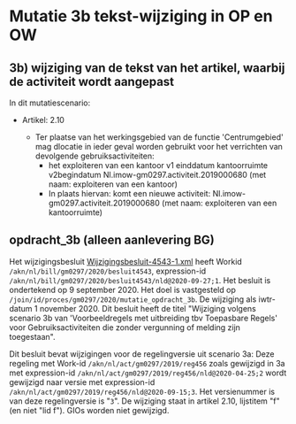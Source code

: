 # Mutatie 3b tekst-wijziging in OP en OW

## 3b) wijziging van de tekst van het artikel, waarbij de activiteit wordt aangepast
In dit mutatiescenario:

- Artikel: 2.10

    -   Ter plaatse van het werkingsgebied van de functie 'Centrumgebied' mag dlocatie in ieder geval worden gebruikt voor het verrichten van devolgende gebruiksactiviteiten:
        -   het exploiteren van een kantoor v1 einddatum kantoorruimte v2begindatum Nl.imow-gm0297.activiteit.2019000680 (met naam: exploiteren van een kantoor)
        -   In plaats hiervan: komt een nieuwe activiteit: Nl.imow-gm0297.activiteit.2019000680 (met naam: exploiteren van een kantoorruimte)

## opdracht_3b (alleen aanlevering BG)
Het wijzigingsbesluit [Wijzigingsbesluit-4543-1.xml](Wijzigingsbesluit-4543-1.xml) heeft Workid `/akn/nl/bill/gm0297/2020/besluit4543`, expression-id `/akn/nl/bill/gm0297/2020/besluit4543/nld@2020-09-27;1`. Het besluit is ondertekend op 9 september 2020. Het doel is vastgesteld op `/join/id/proces/gm0297/2020/mutatie_opdracht_3b`. De wijziging als iwtr-datum 1 november 2020. Dit besluit heeft de titel "Wijziging volgens scenario 3b van 'Voorbeeldregels met uitbreiding tbv Toepasbare Regels' voor Gebruiksactiviteiten die zonder vergunning of melding zijn toegestaan". 

Dit besluit bevat wijzigingen voor de regelingversie uit scenario 3a: Deze regeling met Work-id `/akn/nl/act/gm0297/2019/reg456` zoals gewijzigd in 3a met expression-id `/akn/nl/act/gm0297/2019/reg456/nld@2020-04-25;2` wordt gewijzigd naar versie met expression-id `/akn/nl/act/gm0297/2019/reg456/nld@2020-09-15;3`. Het versienummer is van deze regelingversie is "`3`". 
De wijziging staat in artikel 2.10, lijstitem "f" (en niet "lid f"). GIOs worden niet gewijzigd.

